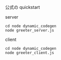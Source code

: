 公式の quickstart

server

```
cd node dynamic_codegen
node greeter_server.js
```

client

```
cd node dynamic_codegen
node greeter_client.js
```
